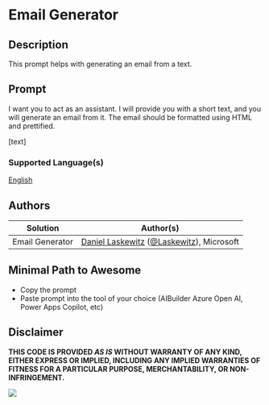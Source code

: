 # Email Generator

## Description

This prompt helps with generating an email from a text.

## Prompt

I want you to act as an assistant. I will provide you with a short text, and you will generate an email from it. The email should be formatted using HTML and prettified. 

[text]

### Supported Language(s)

[English](./en-us/prompt.md)

## Authors

Solution|Author(s)
--------|---------
Email Generator | [Daniel Laskewitz](https://www.github.com/laskewitz) ([@Laskewitz](https://twitter.com/laskewitz)), Microsoft

## Minimal Path to Awesome

* Copy the prompt
* Paste prompt into the tool of your choice (AIBuilder Azure Open AI, Power Apps Copilot, etc)

## Disclaimer

**THIS CODE IS PROVIDED *AS IS* WITHOUT WARRANTY OF ANY KIND, EITHER EXPRESS OR IMPLIED, INCLUDING ANY IMPLIED WARRANTIES OF FITNESS FOR A PARTICULAR PURPOSE, MERCHANTABILITY, OR NON-INFRINGEMENT.**

<img src="https://m365-visitor-stats.azurewebsites.net/powerplatform-prompts/samples/ai-builder/email-generator" aria-hidden="true" />
